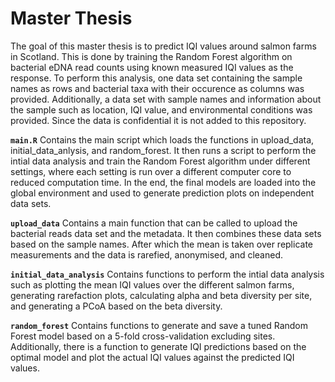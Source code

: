 # Master Thesis 

The goal of this master thesis is to predict IQI values around salmon farms in Scotland. This is done by training the Random Forest algorithm on bacterial eDNA read counts using known measured IQI values as the response. To perform this analysis, one data set containing the sample names as rows and bacterial taxa with their occurence as columns was provided. Additionally, a data set with sample names and information about the sample such as location, IQI value, and environmental conditions was provided. Since the data is confidential it is not added to this repository.

**`main.R`** Contains the main script which loads the functions in upload_data, initial_data_anlysis, and random_forest. It then runs a script to perform the intial data analysis and train the Random Forest algorithm under different settings, where each setting is run over a different computer core to reduced computation time. In the end, the final models are loaded into the global environment and used to generate prediction plots on independent data sets.

**`upload_data`** Contains a main function that can be called to upload the bacterial reads data set and the metadata. It then combines these data sets based on the sample names. After which the mean is taken over replicate measurements and the data is rarefied, anonymised, and cleaned.

**`initial_data_analysis`** Contains functions to perform the intial data analysis such as plotting the mean IQI values over the different salmon farms, generating rarefaction plots, calculating alpha and beta diversity per site, and generating a PCoA based on the beta diversity. 

**`random_forest`** Contains functions to generate and save a tuned Random Forest model based on a 5-fold cross-validation excluding sites. Additionally, there is a function to generate IQI predictions based on the optimal model and plot the actual IQI values against the predicted IQI values.
